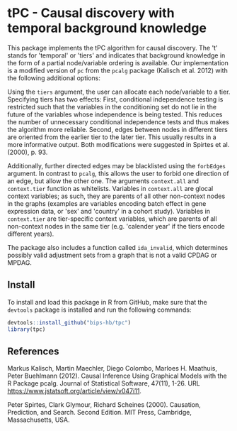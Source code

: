 # tPC - Causal discovery with temporal background knowledge

This package implements the tPC algorithm for causal discovery. The 't' stands for 'temporal' or 'tiers' and
indicates that background knowledge in the form of a partial node/variable ordering is available.
Our implementation is a modified version of `pc` from the `pcalg` package (Kalisch et al. 2012) with the following
additional options:

Using the `tiers` argument, the user can allocate each node/variable to a tier. Specifying tiers has two effects:
First, conditional independence testing is restricted such that the variables in the conditioning set do not
lie in the future of the variables whose independence is being tested. This reduces the number of
unnecessary conditional independence tests and thus makes the algorithm more reliable. Second, edges between
nodes in different tiers are oriented from the earlier tier to the later tier. This usually results in a more
informative output. Both modifications were suggested in Spirtes et al. (2000), p. 93.

Additionally, further directed edges may be blacklisted using the `forbEdges` argument. In contrast to `pcalg`,
this allows the user to forbid one direction of an edge, but allow the other one. The arguments `context.all` and
`context.tier` function as whitelists. Variables in `context.all` are glocal context variables; as such, they are
parents of all other non-context nodes in the graphs (examples are variables encoding batch effect in gene expression data, or 'sex'
and 'country' in a cohort study). Variables in `context.tier` are tier-specific context variables,
which are parents of all non-context nodes in the same tier (e.g. 'calender year' if the tiers encode different years).

The package also includes a function called `ida_invalid`, which determines possibly valid adjustment sets from a graph
that is not a valid CPDAG or MPDAG.

## Install
To install and load this package in R from GitHub, make sure that the `devtools` package is installed and run the following commands:

```R
devtools::install_github("bips-hb/tpc")
library(tpc)
```

## References
  Markus Kalisch, Martin Maechler, Diego Colombo, Marloes H. Maathuis, Peter Buehlmann (2012). Causal
  Inference Using Graphical Models with the R Package pcalg. Journal of Statistical Software, 47(11), 1-26.
  URL https://www.jstatsoft.org/article/view/v047i11.
  
  Peter Spirtes, Clark Glymour, Richard Scheines (2000). Causation, Prediction, and Search. Second Edition. MIT Press, Cambridge, Massachusetts, USA.
